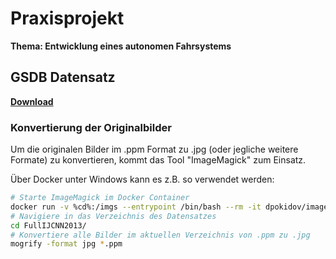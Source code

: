 # Praxisprojekt
**Thema: Entwicklung eines autonomen Fahrsystems**

## GSDB Datensatz

**[Download](https://sid.erda.dk/public/archives/ff17dc924eba88d5d01a807357d6614c/published-archive.html)**

### Konvertierung der Originalbilder

Um die originalen Bilder im .ppm Format zu .jpg (oder jegliche weitere Formate) zu konvertieren, kommt das Tool "ImageMagick" zum Einsatz.

Über Docker unter Windows kann es z.B. so verwendet werden:

```bash
# Starte ImageMagick im Docker Container
docker run -v %cd%:/imgs --entrypoint /bin/bash --rm -it dpokidov/imagemagick
# Navigiere in das Verzeichnis des Datensatzes
cd FullIJCNN2013/
# Konvertiere alle Bilder im aktuellen Verzeichnis von .ppm zu .jpg
mogrify -format jpg *.ppm
```
